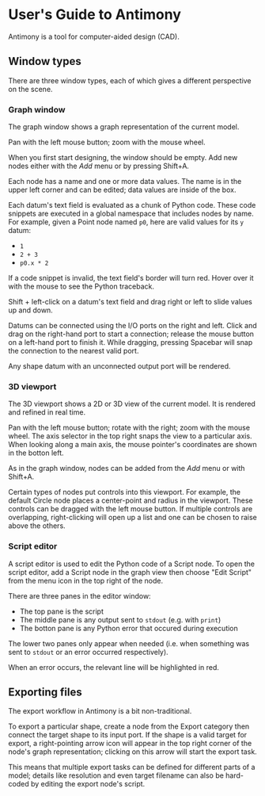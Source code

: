 User's Guide to Antimony
========================

Antimony is a tool for computer-aided design (CAD).

Window types
------------

There are three window types, each of which gives a different perspective on the scene.

### Graph window
The graph window shows a graph representation of the current model.

Pan with the left mouse button;
zoom with the mouse wheel.

When you first start designing, the window should be empty.
Add new nodes either with the *Add* menu or by pressing Shift+A.

Each node has a name and one or more data values.
The name is in the upper left corner and can be edited;
data values are inside of the box.

Each datum's text field is evaluated as a chunk of Python code.
These code snippets are executed in a global namespace that includes nodes by name.
For example, given a Point node named `p0`,
here are valid values for its `y` datum:
- `1`
- `2 + 3`
- `p0.x * 2`

If a code snippet is invalid, the text field's border will turn red.
Hover over it with the mouse to see the Python traceback.

Shift + left-click on a datum's text field and drag right or left to slide values up and down.

Datums can be connected using the I/O ports on the right and left.
Click and drag on the right-hand port to start a connection;
release the mouse button on a left-hand port to finish it.
While dragging, pressing Spacebar will snap the connection to the nearest valid port.

Any shape datum with an unconnected output port will be rendered.

### 3D viewport
The 3D viewport shows a 2D or 3D view of the current model.
It is rendered and refined in real time.

Pan with the left mouse button;
rotate with the right;
zoom with the mouse wheel.
The axis selector in the top right snaps the view to a particular axis.
When looking along a main axis,
the mouse pointer's coordinates are shown in the botton left.

As in the graph window,
nodes can be added from the *Add* menu or with Shift+A.

Certain types of nodes put controls into this viewport.
For example, the default Circle node places a center-point and radius in the viewport.
These controls can be dragged with the left mouse button.
If multiple controls are overlapping,
right-clicking will open up a list and one can be chosen to raise above the others.

### Script editor
A script editor is used to edit the Python code of a Script node.
To open the script editor,
add a Script node in the graph view
then choose "Edit Script" from the menu icon in the top right of the node.

There are three panes in the editor window:
- The top pane is the script
- The middle pane is any output sent to `stdout` (e.g. with `print`)
- The botton pane is any Python error that occured during execution

The lower two panes only appear when needed
(i.e. when something was sent to `stdout`
or an error occurred respectively).

When an error occurs, the relevant line will be highlighted in red.

Exporting files
---------------
The export workflow in Antimony is a bit non-traditional.

To export a particular shape, create a node from the Export category then
connect the target shape to its input port.  If the shape is a valid target
for export, a right-pointing arrow icon will appear in the top right corner
of the node's graph representation; clicking on this arrow will start the
export task.

This means that multiple export tasks can be defined for different parts of
a model; details like resolution and even target filename can also be
hard-coded by editing the export node's script.
